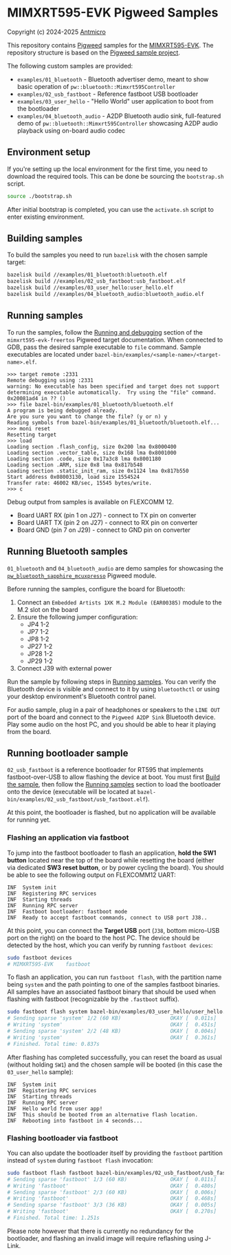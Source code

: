 # MIMXRT595-EVK Pigweed Samples

Copyright (c) 2024-2025 [Antmicro](https://www.antmicro.com)

This repository contains [Pigweed](https://pigweed.dev/) samples for the [MIMXRT595-EVK](https://www.nxp.com/design/design-center/development-boards-and-designs/i-mx-evaluation-and-development-boards/i-mx-rt595-evaluation-kit:MIMXRT595-EVK).
The repository structure is based on the [Pigweed sample project](https://pigweed.dev/examples/).

The following custom samples are provided:
- `examples/01_bluetooth` - Bluetooth advertiser demo, meant to show basic operation of `pw::bluetooth::Mimxrt595Controller`
- `examples/02_usb_fastboot` - Reference fastboot USB bootloader
- `examples/03_user_hello` - "Hello World" user application to boot from the bootloader
- `examples/04_bluetooth_audio` - A2DP Bluetooth audio sink, full-featured demo of `pw::bluetooth::Mimxrt595Controller` showcasing A2DP audio playback using on-board audio codec

## Environment setup

If you're setting up the local environment for the first time, you need to download the required tools. This can be done be sourcing the `bootstrap.sh` script.

```bash
source ./bootstrap.sh
```

After initial bootstrap is completed, you can use the `activate.sh` script to enter existing environment.

## Building samples

To build the samples you need to run `bazelisk` with the chosen sample target:

```bash
bazelisk build //examples/01_bluetooth:bluetooth.elf
bazelisk build //examples/02_usb_fastboot:usb_fastboot.elf
bazelisk build //examples/03_user_hello:user_hello.elf
bazelisk build //examples/04_bluetooth_audio:bluetooth_audio.elf
```

## Running samples

To run the samples, follow the [Running and debugging](https://pigweed.dev/targets/mimxrt595_evk_freertos/target_docs.html#running-and-debugging) section of the `mimxrt595-evk-freertos` Pigweed target documentation.
When connected to GDB, pass the desired sample executable to `file` command.
Sample executables are located under `bazel-bin/examples/<sample-name>/<target-name>.elf`.

```
>>> target remote :2331
Remote debugging using :2331
warning: No executable has been specified and target does not support
determining executable automatically.  Try using the "file" command.
0x20081ad4 in ?? ()
>>> file bazel-bin/examples/01_bluetooth/bluetooth.elf
A program is being debugged already.
Are you sure you want to change the file? (y or n) y
Reading symbols from bazel-bin/examples/01_bluetooth/bluetooth.elf...
>>> moni reset
Resetting target
>>> load
Loading section .flash_config, size 0x200 lma 0x8000400
Loading section .vector_table, size 0x168 lma 0x8001000
Loading section .code, size 0x17a3c8 lma 0x8001180
Loading section .ARM, size 0x8 lma 0x817b548
Loading section .static_init_ram, size 0x1124 lma 0x817b550
Start address 0x08003130, load size 1554524
Transfer rate: 46002 KB/sec, 15545 bytes/write.
>>> c
```

Debug output from samples is available on FLEXCOMM 12.

* Board UART RX (pin 1 on J27) - connect to TX pin on converter
* Board UART TX (pin 2 on J27) - connect to RX pin on converter
* Board GND (pin 7 on J29) - connect to GND pin on converter

## Running Bluetooth samples

`01_bluetooth` and `04_bluetooth_audio` are demo samples for showcasing the [`pw_bluetooth_sapphire_mcuxpresso`](https://github.com/antmicro/pigweed/tree/BT%2BUSB/pw_bluetooth_sapphire_mcuxpresso) Pigweed module.

Before running the samples, configure the board for Bluetooth:

1) Connect an `Embedded Artists 1XK M.2 Module (EAR00385)` module to the M.2 slot on the board
2) Ensure the following jumper configuration:
    * JP4 1-2
    * JP7 1-2
    * JP8 1-2
    * JP27 1-2
    * JP28 1-2
    * JP29 1-2
3) Connect J39 with external power

Run the sample by following steps in [Running samples](#running-samples).
You can verify the Bluetooth device is visible and connect to it by using `bluetoothctl` or using your desktop environment's Bluetooth control panel.

For audio sample, plug in a pair of headphones or speakers to the `LINE OUT` port of the board and connect to the `Pigweed A2DP Sink` Bluetooth device.
Play some audio on the host PC, and you should be able to hear it playing from the board.

## Running bootloader sample

`02_usb_fastboot` is a reference bootloader for RT595 that implements fastboot-over-USB to allow flashing the device at boot.
You must first [Build the sample](#building-samples), then follow the [Running samples](#running-samples) section to load the bootloader onto the device (executable will be located at `bazel-bin/examples/02_usb_fastboot/usb_fastboot.elf`).

At this point, the bootloader is flashed, but no application will be available for running yet.

### Flashing an application via fastboot

To jump into the fastboot bootloader to flash an application, **hold the SW1 button** located near the top of the board while resetting the board (either via dedicated **SW3 reset button**, or by power cycling the board).
You should be able to see the following output on FLEXCOMM12 UART:

```
INF  System init
INF  Registering RPC services
INF  Starting threads
INF  Running RPC server
INF  Fastboot bootloader: fastboot mode
INF  Ready to accept fastboot commands, connect to USB port J38..
```

At this point, you can connect the **Target USB** port (`J38`, bottom micro-USB port on the right) on the board to the host PC.
The device should be detected by the host, which you can verify by running `fastboot devices`:

```bash
sudo fastboot devices
# MIMXRT595-EVK    fastboot
```

To flash an application, you can run `fastboot flash`, with the partition name being `system` and the path pointing to one of the samples fastboot binaries.
All samples have an associated fastboot binary that should be used when flashing with fastboot (recognizable by the `.fastboot` suffix).

```bash
sudo fastboot flash system bazel-bin/examples/03_user_hello/user_hello.fastboot
# Sending sparse 'system' 1/2 (60 KB)                OKAY [  0.011s]
# Writing 'system'                                   OKAY [  0.451s]
# Sending sparse 'system' 2/2 (48 KB)                OKAY [  0.004s]
# Writing 'system'                                   OKAY [  0.361s]
# Finished. Total time: 0.837s
```

After flashing has completed successfully, you can reset the board as usual (without holding `SW1`) and the chosen sample will be booted (in this case the `03_user_hello` sample):

```
INF  System init
INF  Registering RPC services
INF  Starting threads
INF  Running RPC server
INF  Hello world from user app!
INF  This should be booted from an alternative flash location.
INF  Rebooting into fastboot in 4 seconds...
```

### Flashing bootloader via fastboot

You can also update the bootloader itself by providing the `fastboot` partition instead of `system` during `fastboot flash` invocation:

```bash
sudo fastboot flash fastboot bazel-bin/examples/02_usb_fastboot/usb_fastboot.fastboot
# Sending sparse 'fastboot' 1/3 (60 KB)              OKAY [  0.011s]
# Writing 'fastboot'                                 OKAY [  0.480s]
# Sending sparse 'fastboot' 2/3 (60 KB)              OKAY [  0.006s]
# Writing 'fastboot'                                 OKAY [  0.468s]
# Sending sparse 'fastboot' 3/3 (36 KB)              OKAY [  0.005s]
# Writing 'fastboot'                                 OKAY [  0.270s]
# Finished. Total time: 1.251s
```

Please note however that there is currently no redundancy for the bootloader, and flashing an invalid image will require reflashing using J-Link.
